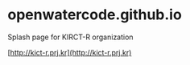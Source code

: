 
openwatercode.github.io
========================

Splash page for KIRCT-R organization

[http://kict-r.prj.kr](http://kict-r.prj.kr)
